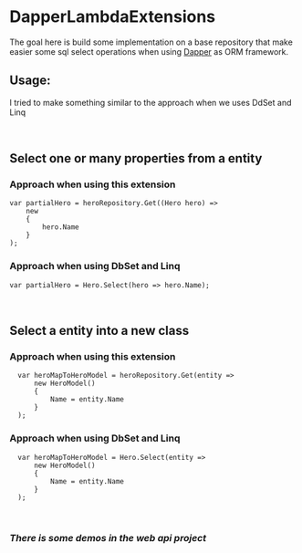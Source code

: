 # DapperLambdaExtensions

The goal here is build some implementation on a base repository that make easier some sql select operations when using [Dapper](https://github.com/StackExchange/Dapper) as ORM framework.


Usage:
------------
I tried to make something similar to the approach when we uses DdSet and Linq

<br />

Select one or many properties from a entity
------------

### Approach when using this extension

    var partialHero = heroRepository.Get((Hero hero) =>
        new
        {
            hero.Name
        }
    );


### Approach when using DbSet and Linq

    var partialHero = Hero.Select(hero => hero.Name);

<br />

Select a entity into a new class
------------

### Approach when using this extension

      var heroMapToHeroModel = heroRepository.Get(entity =>
          new HeroModel()
          {
              Name = entity.Name
          }
      );


### Approach when using DbSet and Linq

      var heroMapToHeroModel = Hero.Select(entity => 
          new HeroModel()
          {
              Name = entity.Name
          }
      );
      
<br />

### _There is some demos in the web api project_
